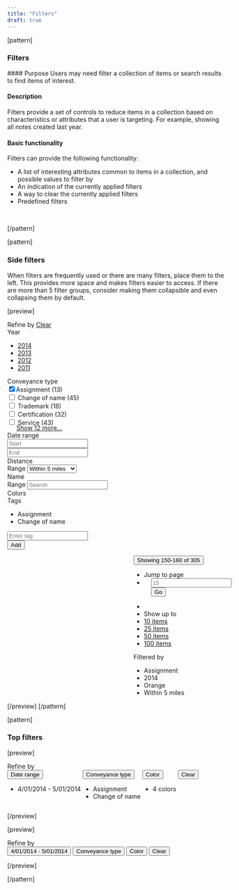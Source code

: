 ```yaml
---
title: "Filters"
draft: true
---
```


[pattern]
<h3>Filters</h3>
#### Purpose
Users may need filter a collection of items or search results to find items of interest.

#### Description
Filters provide a set of controls to reduce items in a collection based on characteristics or attributes that a user is targeting. For example, showing all notes created last year.

#### Basic functionality
Filters can provide the following functionality:
- A list of interesting attributes common to items in a collection, and 
possible values to filter by
- An indication of the currently applied filters
- A way to clear the currently applied filters
- Predefined filters

&nbsp;

[/pattern]

[pattern]
### Side filters
When filters are frequently used or there are many filters, place them to the left. This provides more space and makes filters easier to access. If there are more than 5 filter groups, consider making them collapsible and even collapsing them by default.

[preview]
<div class="container-fluid" style="margin-top: 8px;">
    <div class="row">
        <div style="width: 275px;" class="panel panel-default pull-left">
            <form class="filters">
                <div class="filter-heading">
                    Refine by <a href="" class="filters-clear">Clear</a>
                </div>
                <div class="filter-list">
                    <div data-toggle="collapse" data-target="#filterGroup8" class="filter-group-title">
                        Year <i class="icon icon-angle-right pull-right"></i>
                    </div>
                    <div id="filterGroup8" class="collapse in">
                        <div class="filter-group-content">
                            <div class="form-group">
                                <ul class="list-unstyled">
                                    <li><a href="">2014</a></li>
                                    <li><a href="">2013</a></li>
                                    <li><a href="">2012</a></li>
                                    <li><a href="">2011</a></li>
                                </ul>
                            </div>
                        </div>
                    </div>
                    <div data-toggle="collapse" data-target="#filterGroup2" class="filter-group-title">
                        <i class="icon icon-angle-right pull-right"></i> Conveyance type 
                    </div>
                    <div id="filterGroup2" class="collapse in">
                        <div class="filter-group-content">
                            <div class="form-group">
                                <div class="checkbox">
                                    <label><input checked type="checkbox">Assignment <span class="text-muted">(13)</span></label>
                                </div>
                                <div class="checkbox">
                                    <label><input type="checkbox"> Change of name <span class="text-muted">(45)</span></label>
                                </div>
                                <div class="checkbox">
                                    <label><input type="checkbox"> Trademark <span class="text-muted">(18)</span></label>
                                </div>
                                <div class="checkbox">
                                    <label><input type="checkbox"> Certification <span class="text-muted">(32)</span></label>
                                </div>
                                <div class="checkbox">
                                    <label><input type="checkbox"> Service <span class="text-muted">(43)</span></label>
                                </div>
                                <a href="" style="margin-left: 21px; display: block; margin-top: -5px;">Show 12 more...</a>
                            </div>
                        </div>
                    </div>
                    <div data-toggle="collapse" data-target="#filterGroup1" class="filter-group-title">
                        <i class="icon icon-angle-right pull-right"></i> Date range 
                    </div>
                    <div id="filterGroup1" class="collapse in">
                        <div class="filter-group-content">
                            <div class="row">
                                <div class="form-group col-sm-6">
                                    <span class="input-icon icon icon-calendar-o"></span>
                                    <input type="text" placeholder="Start" class="datepicker form-control" data-inputmask="'mask': 'm/d/y', 'placeholder': 'mm/dd/yyyy'">
                                </div>
                                <div class="form-group col-sm-6">
                                    <span class="input-icon icon icon-calendar-o"></span>
                                    <input type="text" placeholder="End" class="datepicker form-control" data-inputmask="'mask': 'm/d/y', 'placeholder': 'mm/dd/yyyy'">
                                </div>
                            </div>
                        </div>
                    </div>
                    <div data-toggle="collapse" data-target="#filterGroup5" class="filter-group-title">
                        <i class="icon icon-angle-right pull-right"></i> Distance 
                    </div>
                    <div id="filterGroup5" class="collapse in">
                        <div class="filter-group-content">
                            <div class="form-group">
                                <label for="serange" class="sr-only control-label">Range</label>
                                <select name="" id="serange" class="form-control select2">
                                    <option value="5">Within 5 miles</option>
                                    <option value="255">Within 25 miles</option>
                                </select>
                            </div>
                        </div>
                    </div>
                    <div data-toggle="collapse" data-target="#filterGroup6" class="filter-group-title">
                        <i class="icon icon-angle-right pull-right"></i> Name 
                    </div>
                    <div id="filterGroup6" class="collapse in">
                        <div class="filter-group-content">
                            <div class="form-group">
                                <label for="serange" class="sr-only control-label">Range</label>
                                <span class="input-icon icon icon-search"></span>
                                <input type="text" class="form-control" placeholder="Search">
                            </div>
                        </div>
                    </div>
                    <div data-toggle="collapse" data-target="#filterGroup3" class="filter-group-title">
                        Colors <i class="icon icon-angle-right pull-right"></i>
                    </div>
                    <div id="filterGroup3" class="collapse in">
                        <div class="filter-group-content">
                            <div class="form-group">
                                <div style="background-color: red;" class="filter-color"></div>
                                <div style="background-color: green;" class="filter-color"></div>
                                <div style="background-color: orange;" class="filter-color active"></div>
                                <div style="background-color: purple;" class="filter-color"></div>
                                <div style="background-color: black;" class="filter-color"></div>
                                <div style="background-color: white;" class="filter-color"></div>
                            </div>
                        </div>
                    </div>
                    <div data-toggle="collapse" data-target="#filterGroup7" class="filter-group-title">
                        Tags <i class="icon icon-angle-right pull-right"></i>
                    </div>
                    <div id="filterGroup7" class="collapse in">
                        <div class="filter-group-content">
                            <div class="form-group">
                                <ul class="list-unstyled">
                                    <li class="filter-value">Assignment <i class="pull-right icon icon-close icon-muted"></i></li>
                                    <li class="filter-value">Change of name <i class="pull-right icon icon-close icon-muted"></i></li>
                                </ul>
                                <div class="input-group">
                                  <input class="form-control" type="email" placeholder="Enter tag">
                                  <div class="input-group-btn">
                                    <button class="btn btn-default">Add</button>
                                  </div>
                                </div>
                            </div>
                        </div>
                    </div>
                </div>
            </form>
        </div>
        <div style="margin-left: 290px;" class="panel panel-default">
            <div class="filter-criteria" style="display: inline-block; width: 100%; float; left;">
                <div class="pull-right">
                    <div class="dropdown" style="display: inline-block">
                        <button type="button" id="dropdownMenu3" class="btn btn-link dropdown-toggle" data-toggle="dropdown"><span class="text-muted normal">Showing</span> 150-160 <span class="text-muted normal">of</span> 305 <span class="caret"></span></button>
                        <ul class="dropdown-menu" role="menu" aria-labelledby="dropdownMenu3">
                            <li role="presentation" class="dropdown-header">Jump to page</li>
                            <li style="padding: 0 16px;" role="presentation">
                                <form action="">
                                    <div class="input-group input-group-sm">
                                        <input type="text" placeholder="15" class="form-control"/>
                                        <div class="input-group-btn">
                                            <button class="btn btn-default">Go</button>
                                        </div>
                                    </div>
                                </form>
                            </li>
                            <li class="divider"></li>
                            <li role="presentation" class="dropdown-header">Show up to</li>
                            <li role="presentation"><a role="menuitem" tabindex="-1" href="#">10 items</a></li>
                            <li role="presentation"><a role="menuitem" tabindex="-1" href="#">25 items</a></li>
                            <li role="presentation"><a role="menuitem" tabindex="-1" href="#">50 items</a></li>
                            <li role="presentation"><a role="menuitem" tabindex="-1" href="#">100 items</a></li>
                        </ul>
                    </div> <div class="btn-group">
                      <a href="#" class="btn btn-default"><i class="icon icon-angle-left"></i></a>
                     <a href="#" class="btn btn-default"><i class="icon icon-angle-right"></i></a>
                    </div>
                </div>
                <span class="toolbar-text">
                    Filtered by
                    <ul class="filter-applied-list">
                        <li>Assignment <i class="icon icon-close icon-muted"></i></li>
                        <li>2014 <i class="icon icon-close icon-muted"></i></li>
                        <li>Orange <i class="icon icon-close icon-muted"></i></li>
                        <li>Within 5 miles <i class="icon icon-close icon-muted"></i></li>
                    </ul>
                </span>
            </div>
            <h5 style="margin: 0;"></h5>
        </div>
    </div>
</div>
[/preview]
[/pattern]

[pattern]
### Top filters

[preview]
<div class="container-fluid" style="margin-top: 8px;">
    <form class="filters filters-horizontal">
        <div class="filter-heading">Refine by</div>
        <div style="display: inline-block; vertical-align: top;">
            <button class="btn btn-link">
                Date range <span class="caret"></span>
            </button>
            <ul class="list-unstyled">
                <li class="filter-value">4/01/2014 - 5/01/2014 <i class="pull-right icon icon-close icon-muted"></i></li>
            </ul>
        </div>
        <div style="display: inline-block; vertical-align: top;">
            <button class="btn btn-link">
                Conveyance type <span class="caret"></span>
            </button>
            <ul class="list-unstyled">
                <li class="filter-value">Assignment <i class="pull-right icon icon-close icon-muted"></i></li>
                <li class="filter-value">Change of name <i class="pull-right icon icon-close icon-muted"></i></li>
            </ul>
        </div>
        <div style="display: inline-block; vertical-align: top;">
            <button class="btn btn-link">
                Color <span class="caret"></span>
            </button>
            <ul class="list-unstyled">
                <li class="filter-value">4 colors <i class="pull-right icon icon-close icon-muted"></i></li>
            </ul>
        </div>
        <button class="btn btn-link">
            Clear
        </button>
   </form>
</div>
[/preview]

[preview]
<div class="container-fluid" style="margin-top: 8px;">
    <form class="filters filters-horizontal">
        <div class="filter-heading">Refine by</div>
        <button class="btn btn-link">
            4/01/2014 - 5/01/2014 <span class="caret"></span>
        </button>
        <button class="btn btn-link">
            Conveyance type <span class="caret"></span>
        </button>
        <button class="btn btn-link">
            Color <span class="caret"></span>
        </button>
        <button class="btn btn-link">
            Clear
        </button>
   </form>
</div>
[/preview]

[/pattern]
